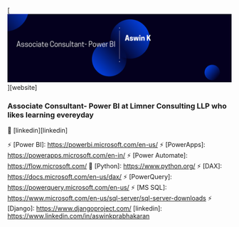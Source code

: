 [![bg][banner]][website]

### Associate Consultant- Power BI at Limner Consulting LLP who likes learning evereyday

👔 [linkedin][linkedin]


[banner]: https://github.com/k-aswin/k-aswin/blob/main/Blue%20and%20White%20Architect%20LinkedIn%20Banner.png
⚡ [Power BI]: https://powerbi.microsoft.com/en-us/
⚡ [PowerApps]: https://powerapps.microsoft.com/en-in/
⚡ [Power Automate]: https://flow.microsoft.com/
🐍 [Python]: https://www.python.org/
⚡ [DAX]: https://docs.microsoft.com/en-us/dax/
⚡ [PowerQuery]: https://powerquery.microsoft.com/en-us/
⚡ [MS SQL]: https://www.microsoft.com/en-us/sql-server/sql-server-downloads
⚡ [Django]: https://www.djangoproject.com/
[linkedin]: https://www.linkedin.com/in/aswinkprabhakaran
